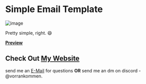 # Simple Email Template

![image](https://github.com/vorrankommenTV/email-template/assets/137188602/1c949c1a-4b5e-4518-ba73-b3eee0e97583)

Pretty simple, right. 😄

**[Preview](https://vorankommenTV.github.io/email-template/email.html)**

## Check Out [My Website](http://vorrankommen.me/)

send me an [E-Mail](mailto:mail@vorrankommen.me) for questions **OR** send me an dm on discord - @vorrankommen.
